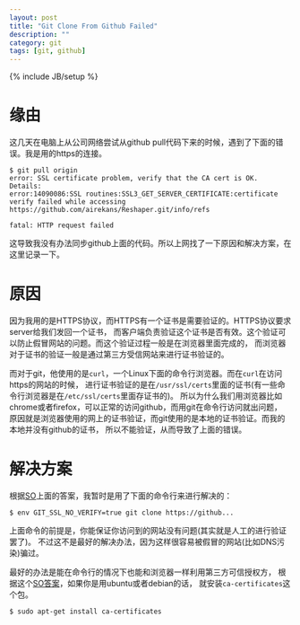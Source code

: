 ```yaml
---
layout: post
title: "Git Clone From Github Failed"
description: ""
category: git
tags: [git, github]
---
```

{% include JB/setup %}

# 缘由

这几天在电脑上从公司网络尝试从github pull代码下来的时候，遇到了下面的错误。我是用的https的连接。

    $ git pull origin
    error: SSL certificate problem, verify that the CA cert is OK. Details:
    error:14090086:SSL routines:SSL3_GET_SERVER_CERTIFICATE:certificate verify failed while accessing https://github.com/airekans/Reshaper.git/info/refs

    fatal: HTTP request failed

这导致我没有办法同步github上面的代码。所以上网找了一下原因和解决方案，在这里记录一下。

# 原因

因为我用的是HTTPS协议，而HTTPS有一个证书是需要验证的。HTTPS协议要求server给我们发回一个证书，
而客户端负责验证这个证书是否有效。这个验证可以防止假冒网站的问题。而这个验证过程一般是在浏览器里面完成的，
而浏览器对于证书的验证一般是通过第三方受信网站来进行证书验证的。

而对于git，他使用的是`curl`，一个Linux下面的命令行浏览器。而在`curl`在访问https的网站的时候，
进行证书验证的是在`/usr/ssl/certs`里面的证书(有一些命令行浏览器是在`/etc/ssl/certs`里面存证书的)。
所以为什么我们用浏览器比如chrome或者firefox，可以正常的访问github，而用git在命令行访问就出问题，
原因就是浏览器使用的网上的证书验证，而git使用的是本地的证书验证。而我的本地并没有github的证书，
所以不能验证，从而导致了上面的错误。

# 解决方案

根据[SO](http://stackoverflow.com/a/4454754)上面的答案，我暂时是用了下面的命令行来进行解决的：

    $ env GIT_SSL_NO_VERIFY=true git clone https://github...

上面命令的前提是，你能保证你访问到的网站没有问题(其实就是人工的进行验证罢了)。
不过这不是最好的解决办法，因为这样很容易被假冒的网站(比如DNS污染)骗过。

最好的办法是能在命令行的情况下也能和浏览器一样利用第三方可信授权方，
根据这个[SO答案](http://stackoverflow.com/a/13325898)，如果你是用ubuntu或者debian的话，
就安装`ca-certificates`这个包。

    $ sudo apt-get install ca-certificates
